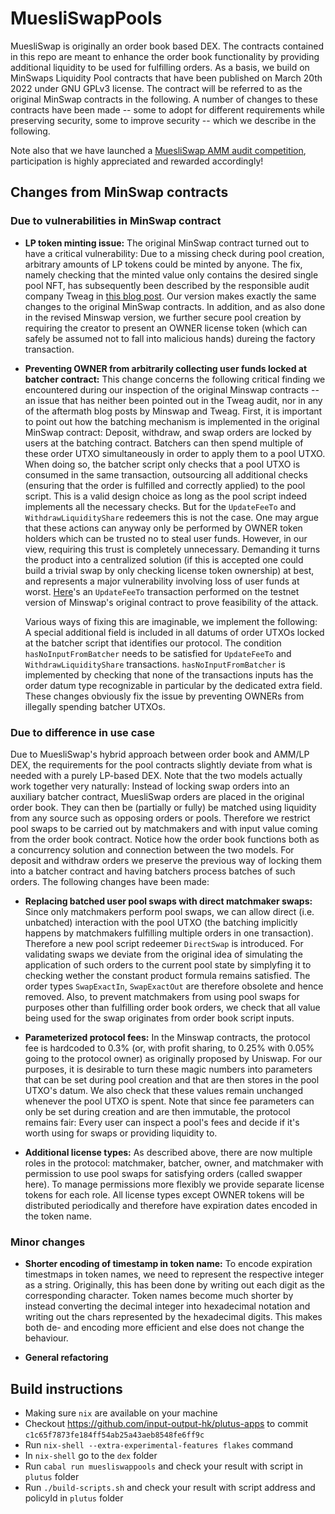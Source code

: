 # MuesliSwapPools

MuesliSwap is originally an order book based DEX. The contracts contained in this repo are meant to enhance the order book functionality by providing additional liquidity to be used for fulfilling orders. As a basis, we build on MinSwaps Liquidity Pool contracts that have been published on March 20th 2022 under GNU GPLv3 license. The contract will be referred to as the original MinSwap contracts in the following. A number of changes to these contracts have been made -- some to adopt for different requirements while preserving security, some to improve security -- which we describe in the following.

Note also that we have launched a [MuesliSwap AMM audit competition](./competition.md), participation is highly appreciated and rewarded accordingly!

## Changes from MinSwap contracts

### Due to vulnerabilities in MinSwap contract

- **LP token minting issue:** The original MinSwap contract turned out to have a critical vulnerability: Due to a missing check during pool creation, arbitrary amounts of LP tokens could be minted by anyone. The fix, namely checking that the minted value only contains the desired single pool NFT, has subsequently been described by the responsible audit company Tweag in [this blog post](https://www.tweag.io/blog/2022-03-25-minswap-lp-vulnerability/). Our version makes exactly the same changes to the original MinSwap contracts. In addition, and as also done in the revised Minswap version, we further secure pool creation by requiring the creator to present an OWNER license token (which can safely be assumed not to fall into malicious hands) dureing the factory transaction.

- **Preventing OWNER from arbitrarily collecting user funds locked at batcher contract:** This change concerns the following critical finding we encountered during our inspection of the original Minswap contracts -- an issue that has neither been pointed out in the Tweag audit, nor in any of the aftermath blog posts by Minswap and Tweag. First, it is important to point out how the batching mechanism is implemented in the original MinSwap contract: Deposit, withdraw, and swap orders are locked by users at the batching contract. Batchers can then spend multiple of these order UTXO simultaneously in order to apply them to a pool UTXO. When doing so, the batcher script only checks that a pool UTXO is consumed in the same transaction, outsourcing all additional checks (ensuring that the order is fulfilled and correctly applied) to the pool script. This is a valid design choice as long as the pool script indeed implements all the necessary checks. But for the `UpdateFeeTo` and `WithdrawLiquidityShare` redeemers this is not the case. One may argue that these actions can anyway only be performed by OWNER token holders which can be trusted no to steal user funds. However, in our view, requiring this trust is completely unnecessary. Demanding it turns the product into a centralized solution (if this is accepted one could build a trivial swap by only checking license token ownership) at best, and represents a major vulnerability involving loss of user funds at worst.
[Here](https://testnet.cardanoscan.io/transaction/3353389d4ec34f10b54ebd839ae7e5c70662058283c26dc1cdfd2262d77bff38)'s an `UpdateFeeTo` transaction performed on the testnet version of Minswap's original contract to prove feasibility of the attack.

    Various ways of fixing this are imaginable, we implement the following: A special additional field is included in all datums of order UTXOs locked at the batcher script that identifies our protocol. The condition `hasNoInputFromBatcher` needs to be satisfied for `UpdateFeeTo` and `WithdrawLiquidityShare` transactions. `hasNoInputFromBatcher` is implemented by checking that none of the transactions inputs has the order datum type recognizable in particular by the dedicated extra field. These changes obviously fix the issue by preventing OWNERs from illegally spending batcher UTXOs.

### Due to difference in use case

Due to MuesliSwap's hybrid approach between order book and AMM/LP DEX, the requirements for the pool contracts slightly deviate from what is needed with a purely LP-based DEX. Note that the two models actually work together very naturally: Instead of locking swap orders into an auxiliary batcher contract, MuesliSwap orders are placed in the original order book. They can then be (partially or fully) be matched using liquidity from any source such as opposing orders or pools. Therefore we restrict pool swaps to be carried out by matchmakers and with input value coming from the order book contract. Notice how the order book functions both as a concurrency solution and connection between the two models. For deposit and withdraw orders we preserve the previous way of locking them into a batcher contract and having batchers process batches of such orders. The following changes have been made:

- **Replacing batched user pool swaps with direct matchmaker swaps:** Since only matchmakers perform pool swaps, we can allow direct (i.e. unbatched) interaction with the pool UTXO (the batching implicitly happens by matchmakers fulfilling multiple orders in one transaction). Therefore a new pool script redeemer `DirectSwap` is introduced. For validating swaps we deviate from the original idea of simulating the application of such orders to the current pool state by simplyfing it to checking wether the constant product formula remains satisfied. The order types `SwapExactIn`, `SwapExactOut` are therefore obsolete and hence removed. Also, to prevent matchmakers from using pool swaps for purposes other than fulfilling order book orders, we check that all value being used for the swap originates from order book script inputs.

- **Parameterized protocol fees:** In the Minswap contracts, the protocol fee is hardcoded to 0.3% (or, with profit sharing, to 0.25% with 0.05% going to the protocol owner) as originally proposed by Uniswap. For our purposes, it is desirable to turn these magic numbers into parameters that can be set during pool creation and that are then stores in the pool UTXO's datum. We also check that these values remain unchanged whenever the pool UTXO is spent. Note that since fee parameters can only be set during creation and are then immutable, the protocol remains fair: Every user can inspect a pool's fees and decide if it's worth using for swaps or providing liquidity to.

- **Additional license types:** As described above, there are now multiple roles in the protocol: matchmaker, batcher, owner, and matchmaker with permission to use pool swaps for satisfying orders (called swapper here). To manage permissions more flexibly we provide separate license tokens for each role. All license types except OWNER tokens will be distributed periodically and therefore have expiration dates encoded in the token name.

### Minor changes

- **Shorter encoding of timestamp in token name:** To encode expiration timestmaps in token names, we need to represent the respective integer as a string. Originally, this has been done by writing out each digit as the corresponding character. Token names become much shorter by instead converting the decimal integer into hexadecimal notation and writing out the chars represented by the hexadecimal digits. This makes both de- and encoding more efficient and else does not change the behaviour.

- **General refactoring** 

## Build instructions

- Making sure `nix` are available on your machine
- Checkout https://github.com/input-output-hk/plutus-apps to commit `c1c65f7873fe184ff54ab25a43aeb8548fe6ff9c` 
- Run `nix-shell --extra-experimental-features flakes` command
- In `nix-shell` go to the `dex` folder
- Run `cabal run muesliswappools` and check your result with script in `plutus` folder
- Run `./build-scripts.sh` and check your result with script address and policyId in `plutus` folder
